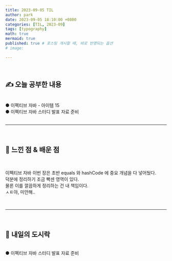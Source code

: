 ```yaml
---
title: 2023-09-05 TIL
author: park
date: 2023-09-05 18:10:00 +0800
categories: [TIL, 2023-09]
tags: [typography]
math: true
mermaid: true
published: true # 포스팅 개시할 때, 바로 반영되는 옵션
# image: 

---
```


<br>

## ✍ 오늘 공부한 내용

<br>
● 이펙티브 자바 - 아이템 15<br>
● 이펙티브 자바 스터디 발표 자료 준비<br>
<br>

---

<br>

## 🧠 느낀 점 & 배운 점 

<br>

이펙티브 자바 이번 장은 초반 equals 와 hashCode 에 중요 개념을 다 넣어뒀다.<br>
덕분에 정리하기 조금 빡센 영역이 있다.<br>
물론 이를 깔끔하게 정리하는 건 내 책임이다.<br>
ㅅㅌ야, 미안해..<br>

<br>

---

<br>

## 🍱 내일의 도시락

<br>
● 이펙티브 자바 스터디 발표 자료 준비<br>

<br>
<br>